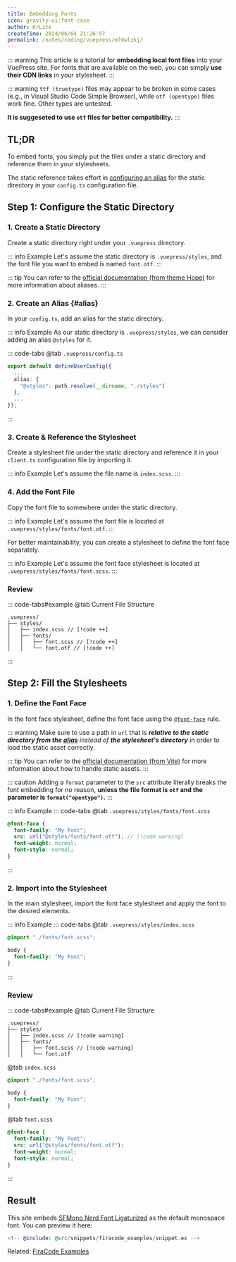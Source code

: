 ```yaml
---
title: Embedding Fonts
icon: gravity-ui:font-case
author: KrLite
createTime: 2024/06/04 21:26:57
permalink: /notes/coding/vuepress/m7dwlzkj/
---
```


::: warning
This article is a tutorial for **embedding local font files** into your VuePress site. For fonts that are available on the web, you can simply **use their CDN links** in your stylesheet.
:::

::: warning
`ttf (truetype)` files may appear to be broken in some cases (e.g., in Visual Studio Code Simple Browser), while `otf (opentype)` files work fine. Other types are untested.

**It is suggeseted to use `otf` files for better compatibility.**
:::

## TL;DR

To embed fonts, you simply put the files under a static directory and reference them in your stylesheets.

The static reference takes effort in [configuring an alias](#alias) for the static directory in your `config.ts` configuration file.

## Step 1: Configure the Static Directory

### 1. Create a Static Directory

Create a static directory right under your `.vuepress` directory.

::: info Example
Let's assume the static directory is `.vuepress/styles`, and the font file you want to embed is named `font.otf`.
:::

::: tip
You can refer to the [official documentation (from theme Hope)](https://theme-hope.vuejs.press/guide/component/sfc.html) for more information about aliases.
:::

### 2. Create an Alias {#alias}

In your `config.ts`, add an alias for the static directory.

::: info Example
As our static directory is `.vuepress/styles`, we can consider adding an alias `@styles` for it.

::: code-tabs
@tab `.vuepress/config.ts`

```typescript
export default defineUserConfig({
  ...
  alias: {
    "@styles": path.resolve(__dirname, "./styles")
  },
  ...
});
```

:::

### 3. Create & Reference the Stylesheet

Create a stylesheet file under the static directory and reference it in your `client.ts` configuration file by importing it.

::: info Example
Let's assume the file name is `index.scss`.
:::

### 4. Add the Font File

Copy the font file to somewhere under the static directory.

::: info Example
Let's assume the font file is located at `.vuepress/styles/fonts/font.otf`.
:::

For better maintainability, you can create a stylesheet to define the font face separately.

::: info Example
Let's assume the font face stylesheet is located at `.vuepress/styles/fonts/font.scss`.
:::

### Review

::: code-tabs#example
@tab Current File Structure

```:no-line-numbers
.vuepress/
├── styles/
│   ├── index.scss // [!code ++]
│   ├── fonts/
│   │   ├── font.scss // [!code ++]
│   │   └── font.otf // [!code ++]
```

:::

## Step 2: Fill the Stylesheets

### 1. Define the Font Face

In the font face stylesheet, define the font face using the [`@font-face`](https://developer.mozilla.org/en-US/docs/Web/CSS/@font-face) rule.

::: warning
Make sure to use a path in `url` that is _**relative to the static directory from the [alias](#alias)** instead of **the stylesheet's directory**_ in order to load the static asset correctly.

::: tip
You can refer to the [official documentation (from Vite)](https://vitejs.dev/guide/assets) for more information about how to handle static assets.
:::

::: caution
Adding a `format` parameter to the `src` attribute literally breaks the font embedding for no reason, **unless the file format is `otf` and the parameter is `format("opentype")`.**
:::

::: info Example
::: code-tabs
@tab `.vuepress/styles/fonts/font.scss`

```scss
@font-face {
  font-family: "My Font";
  src: url("@styles/fonts/font.otf"); // [!code warning]
  font-weight: normal;
  font-style: normal;
}
```

:::

### 2. Import into the Stylesheet

In the main stylesheet, import the font face stylesheet and apply the font to the desired elements.

::: info Example
::: code-tabs
@tab `.vuepress/styles/index.scss`

```scss
@import "./fonts/font.scss";

body {
  font-family: "My Font";
}
```

:::

### Review

::: code-tabs#example
@tab Current File Structure

```:no-line-numbers
.vuepress/
├── styles/
│   ├── index.scss // [!code warning]
│   ├── fonts/
│   │   ├── font.scss // [!code warning]
│   │   └── font.otf
```

@tab `index.scss`

```scss
@import "./fonts/font.scss";

body {
  font-family: "My Font";
}
```

@tab `font.scss`

```scss
@font-face {
  font-family: "My Font";
  src: url("@styles/fonts/font.otf");
  font-weight: normal;
  font-style: normal;
}
```

:::

## Result

This site embeds [SFMono Nerd Font Ligaturized](https://github.com/shaunsingh/SFMono-Nerd-Font-Ligaturized) as the default monospace font. You can preview it here:

```elixir
<!-- @include: @src/snippets/firacode_examples/snippet.ex -->
```

Related: [FiraCode Examples](/article/zqachzvi/)
